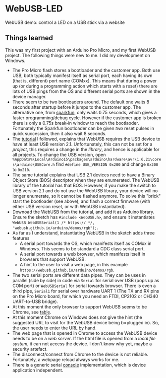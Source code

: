 # WebUSB-LED
WebUSB demo: control a LED on a USB stick via a website

## Things learned
This was my first project with an Arduino Pro Micro, and my first WebUSB project.
The following things were new to me. I did my development on Windows.

 * The Pro Micro flash stores a bootloader and the customer app.
   Both use USB, both typically manifest itself as serial port, each having its own (that is, different) port name (COMxx).
   This means that during a power up (or during a programming action which starts with a reset) 
   there are lots of USB pings from the OS and different serial ports are shown in the device manager.
 * There seem to be two bootloaders around. The default one waits 8 seconds after startup before it jumps to the customer app. 
   The alternative one, from [sparkfun](https://learn.sparkfun.com/tutorials/pro-micro--fio-v3-hookup-guide/troubleshooting-and-faq), 
   only waits 0.75 seconds, which gives a faster programming/debug cycle. However if the customer app is broken there is only a 
   0.75s break-in window to reach the bootlaoder. 
   Fortunately the Sparkfun bootloader can be given _two_ reset pulses in quick succession, then it also wait 8 seconds.
 * The [tutorial](https://github.com/webusb/arduino) I followed, explains that WebUSB requires the USB device to have 
   at least USB version 2.1. Unfortunately, this can not be set for a _project_, this requires a change in the _library_,
   and hence is applicable for all projects. To change the USB version, open
   ` %AppData%\Local\Arduino15\packages\arduino\hardware\avr\1.6.21\cores\arduino\USBCore.h` 
   find `#define USB_VERSION 0x200` and change `0x200` to `0x210`.
 * The same tutorial explains that USB 2.1 devices need to have a Binary Object Store (BOS) descriptor when they are enumerated. 
   The WebUSB library of the tutorial has that BOS. However, if you make the switch to USB version 2.1 and do not use 
   the WebUSB library, your device will no longer enumerate, so it cannot be flashed anymore. To solve this "brick"
   start the bootloader (see above), and flash a correct firmware (with either USB version reset, or with WebUSB instantiated).
 * Downoad the WebUSB from the tutorial, and add it as Arduino library.
   Ensure the sketch has `#include <WebUSB.h>`, and ensure it instantiates
   `WebUSB WebUSBSerial(1 /* https:// */, "webusb.github.io/arduino/demos/rgb");`.
 * As far as I understand, instantiating WebUSB in the sketch adds three features
   * A serial port towards the OS, which manifests itself as COMxx in Windows. This seems to be standard a CDC class serial port.
   * A serial port towards a web browser, which manifests itself in browsers that support WebUSB.
   * A hint to the user to visit a web page, in this example `https://webusb.github.io/arduino/demos/rgb`.
 * The two serial ports are different data pipes. They can be uses in parallel (side by side) in code via
   `Serial` for serial over USB (pops up as COM port) or `WebUSBSerial` for serial towards browser.
   There is even a third pipe, `Serial1` for serial over hardware UART 1 
   (The TX and RX pins on the Pro Micro board, for which you need an FTDI, CP2102 or CH340 UART-to-USB bridge).
 * At this moment the only browser to support WebUSB seems to be Chrome, 
   see [table](https://caniuse.com/#feat=webusb).
 * At this moment Chrome on Windows does not give the hint (the suggested URL to visit for the WebUSB device being b=plugged in).
   So, the user needs to enter the URL by hand.
 * The web page that is opened in Chrome to access the WebUSB device needs to be on a _web server_.
   If the html file is opened from a _local file system_, it can not access the device. 
   I don't know why yet, maybe a security artefact.
 * The disconnect/connect from Chrome to the device is not reliable. 
   Fortunately, a webpage reload always works for me.
 * There is a generic serial [console](https://webusb.github.io/arduino/demos/console/) implementation, 
   which is device application independent.
   
 
 
 

